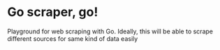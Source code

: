 # Go scraper, go!

Playground for web scraping with Go. Ideally, this will be able to scrape different sources for same kind of data easily
